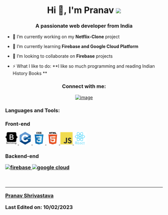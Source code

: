 <h1 align="center">Hi 👋, I'm Pranav <img height="40" src="https://emoji.gg/assets/emoji/7333-parrotdance.gif"></h1>
<h3 align="center">A passionate web developer from India</h3>

- 🔭 I’m currently working on my **Netflix-Clone** project

- 🌱 I’m currently learning **Firebase and Google Cloud Platform**

- 👯 I’m looking to collaborate on **Firebase** projects

- ⚡ What I like to do: **I like so much programming and reading Indian History Books **

<h3 align="center">Connect with me:</h3>
<div align="center">

[![image](https://img.shields.io/badge/LinkedIn-0077B5?style=for-the-badge&logo=linkedin&logoColor=white)](https://www.linkedin.com/in/pranav-shrivastava-b041b4252/)


  
</div>

<h3 align="left">Languages and Tools:</h3>
<h3>Front-end</>
<p align="left">  <a href="https://getbootstrap.com" target="_blank" rel="noreferrer">
    <img src="https://raw.githubusercontent.com/devicons/devicon/master/icons/bootstrap/bootstrap-plain-wordmark.svg"
      alt="bootstrap" width="40" height="40" /> </a> <a href="https://www.w3schools.com/cpp/" target="_blank" rel="noreferrer">
    <img src="https://raw.githubusercontent.com/devicons/devicon/master/icons/cplusplus/cplusplus-original.svg"
      alt="cplusplus" width="40" height="40" /> </a> <a href="https://www.w3schools.com/css/" target="_blank"
    rel="noreferrer"> <img
      src="https://raw.githubusercontent.com/devicons/devicon/master/icons/css3/css3-original-wordmark.svg" alt="css3"
      width="40" height="40" /> </a> <a href="https://www.w3.org/html/" target="_blank" rel="noreferrer"> <img
      src="https://raw.githubusercontent.com/devicons/devicon/master/icons/html5/html5-original-wordmark.svg"
      alt="html5" width="40" height="40" /> </a>   <a href="https://developer.mozilla.org/en-US/docs/Web/JavaScript" target="_blank"
    rel="noreferrer"> <img
      src="https://raw.githubusercontent.com/devicons/devicon/master/icons/javascript/javascript-original.svg"
                           alt="javascript" width="40" height="40" /> </a>
      <a href="https://reactjs.org/" target="_blank" rel="noreferrer"> <img
      src="https://raw.githubusercontent.com/devicons/devicon/master/icons/react/react-original-wordmark.svg"
      alt="react" width="40" height="40" /> </a></p>
      <h3>Backend-end</>
  <p>
      <a href="https://firebase.google.com/" target="_blank" rel="noreferrer"> <img
      src="https://cdn.jsdelivr.net/gh/devicons/devicon/icons/firebase/firebase-plain.svg"
      alt="firebase" width="40" height="40" /> </a>
      <a href="https://cloud.google.com/" target="_blank" rel="noreferrer"> 
            <img src="https://cdn.jsdelivr.net/gh/devicons/devicon/icons/googlecloud/googlecloud-original.svg" alt="google cloud" width="40" height="40"/>
          </a></p>  


<br>





------

[Pranav Shrivastava](https://github.com/pranavsrvstv)

Last Edited on: 10/02/2023

